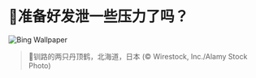 # 🔖准备好发泄一些压力了吗？

![Bing Wallpaper](https://www.bing.com/th?id=OHR.FestivusCranes_ZH-CN2464862059_1920x1080.jpg&rf=LaDigue_1920x1080.jpg&pid=hp)

> 📝钏路的两只丹顶鹤，北海道，日本 (© Wirestock, Inc./Alamy Stock Photo)
